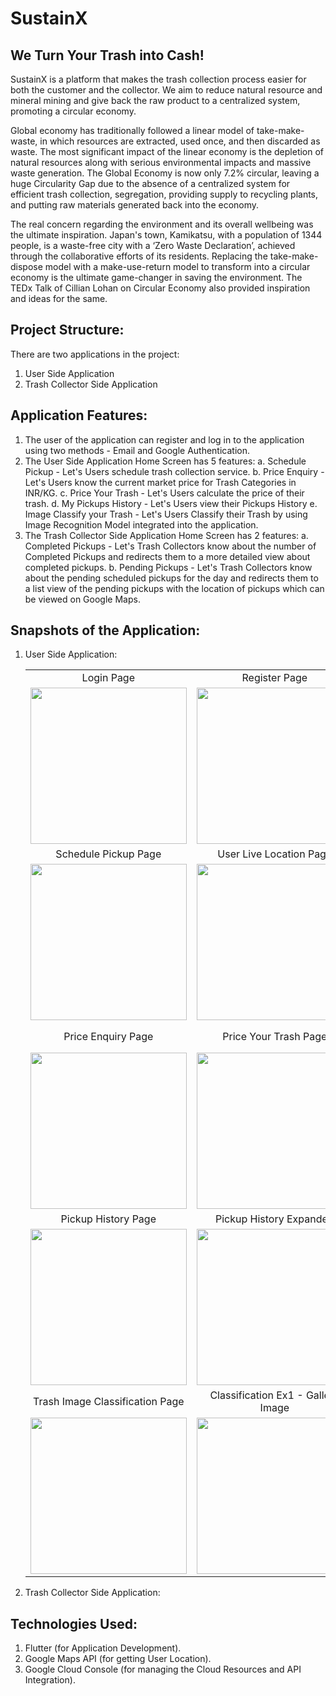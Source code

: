 # SustainX
## We Turn Your Trash into Cash!

SustainX is a platform that makes the trash collection process easier for both the customer and the collector. We aim to reduce natural resource and mineral mining and give back the raw product to a centralized system, promoting a circular economy.

Global economy has traditionally followed a linear model of take-make-waste, in which resources are extracted, used once, and then discarded as waste. The most significant impact of the linear economy is the depletion of natural resources along with serious environmental impacts and massive waste generation. The Global Economy is now only 7.2% circular, leaving a huge Circularity Gap due to the absence of a centralized system for efficient trash collection, segregation, providing supply to recycling plants, and putting raw materials generated back into the economy.

The real concern regarding the environment and its overall wellbeing was the ultimate inspiration. Japan's town, Kamikatsu, with a population of 1344 people, is a waste-free city with a ‘Zero Waste Declaration’, achieved through the collaborative efforts of its residents. Replacing the take-make-dispose model with a make-use-return model to transform into a circular economy is the ultimate game-changer in saving the environment. The TEDx Talk of Cillian Lohan on Circular Economy also provided inspiration and ideas for the same.

## Project Structure:
There are two applications in the project:
1. User Side Application
2. Trash Collector Side Application

## Application Features:
1. The user of the application can register and log in to the application using two methods - Email and Google Authentication.
2. The User Side Application Home Screen has 5 features:
   a. Schedule Pickup - Let's Users schedule trash collection service.
   b. Price Enquiry - Let's Users know the current market price for Trash Categories in INR/KG.
   c. Price Your Trash - Let's Users calculate the price of their trash.
   d. My Pickups History - Let's Users view their Pickups History
   e. Image Classify your Trash - Let's Users Classify their Trash by using Image Recognition Model integrated into the application.
3. The Trash Collector Side Application Home Screen has 2 features:
   a. Completed Pickups - Let's Trash Collectors know about the number of Completed Pickups and redirects them to a more detailed view about completed pickups.
   b. Pending Pickups - Let's Trash Collectors know about the pending scheduled pickups for the day and redirects them to a list view of the pending pickups with the location of pickups which can be viewed on Google Maps.

## Snapshots of the Application:
1. User Side Application:
   <table>
       <tr>
           <td align="center">Login Page</td>
           <td align="center">Register Page</td>
           <td align="center">Home Page</td>
       </tr>
       <tr>
           <td align="center"><img src="https://github.com/Ninad-Lunge/SustainX/assets/96621805/4b226386-5dfa-4409-abb1-41321a788928" width="250"></td>
           <td align="center"><img src="https://github.com/Ninad-Lunge/SustainX/assets/96621805/f0a63dab-fd3f-46d2-bbd1-c52e74dee335" width="250"></td>
           <td align="center"><img src="https://github.com/Ninad-Lunge/SustainX/assets/96621805/c9e890df-30c4-45c7-94ef-7afb1dd7efbf" width="250"></td>
       </tr>
       <tr>
           <td align="center">Schedule Pickup Page</td>
           <td align="center">User Live Location Page</td>
           <td align="center">Schedule Success Page</td>
       </tr>
       <tr>
           <td align="center"><img src="https://github.com/Ninad-Lunge/SustainX/assets/96621805/5b67b036-0756-46f5-a068-036c960b9d3e" width="250"></td>
           <td align="center"><img src="https://github.com/Ninad-Lunge/SustainX/assets/96621805/899b5bfd-ff53-4904-b379-c439c996fcdd" width="250"></td>
           <td align="center"><img src="https://github.com/Ninad-Lunge/SustainX/assets/96621805/b14e6254-ace1-4945-abaa-91b392ef092d" width="250"></td>
       </tr>
       <tr>
           <td align="center">Price Enquiry Page</td>
           <td align="center">Price Your Trash Page</td>
           <td align="center">Price Your Trash Calculated Example</td>
       </tr>
       <tr>
           <td align="center"><img src="https://github.com/Ninad-Lunge/SustainX/assets/96621805/08ca18c8-5f21-423b-8ef3-4b91a9b7393d" width="250"></td>
           <td align="center"><img src="https://github.com/Ninad-Lunge/SustainX/assets/96621805/c46bba78-81af-44d3-915e-cb8f4c0ce831" width="250"></td>
           <td align="center"><img src="https://github.com/Ninad-Lunge/SustainX/assets/96621805/a4582f18-6252-4140-b25a-a0fd8491cdaf" width="250"></td>
       </tr>
       <tr>
           <td align="center">Pickup History Page</td>
           <td align="center">Pickup History Expanded</td>
           <td align="center">Profile Settings Page</td>
       </tr>
       <tr>
           <td align="center"><img src="https://github.com/Ninad-Lunge/SustainX/assets/96621805/c23da9c3-3134-4ad5-9e9f-0fadfdcc5b29" width="250"></td>
           <td align="center"><img src="https://github.com/Ninad-Lunge/SustainX/assets/96621805/9e8e533e-7f1a-4272-9f85-4f42398a8515" width="250"></td>
           <td align="center"><img src="https://github.com/Ninad-Lunge/SustainX/assets/96621805/86f595e1-199d-4125-9880-2de866a965db" width="250"></td>
       </tr>
       <tr>
           <td align="center">Trash Image Classification Page</td>
           <td align="center">Classification Ex1 - Gallery Image</td>
           <td align="center">Classification Ex2 - Live Camera</td>
       </tr>
       <tr>
            <td align="center"><img src="https://github.com/Ninad-Lunge/SustainX/assets/96621805/62c0b726-163d-4d89-bb50-7f22f12ccc3a" width="250"></td>
            <td align="center"><img src="https://github.com/Ninad-Lunge/SustainX/assets/96621805/5fa2f933-b9db-4e90-a2a7-ee0108f00239" width="250"></td>
            <td align="center"><img src="https://github.com/Ninad-Lunge/SustainX/assets/96621805/5ecedb8f-06d0-4150-adc6-784889a88f78" width="250"></td>
      </tr>
       <!-- <tr>
           <td align="center">Notifications Page</td>
           <td colspan="2"></td>
       </tr>
       <tr>
           <td align="center"><img src="https://github.com/Ninad-Lunge/SustainX/assets/96621805/4b20e702-8fef-4db2-bd1b-d42667cc1dbe" width="250"></td>
           <td colspan="2"></td>
       </tr> -->
   </table>

3. Trash Collector Side Application:

## Technologies Used:
1. Flutter (for Application Development).
2. Google Maps API (for getting User Location).
3. Google Cloud Console (for managing the Cloud Resources and API Integration).
